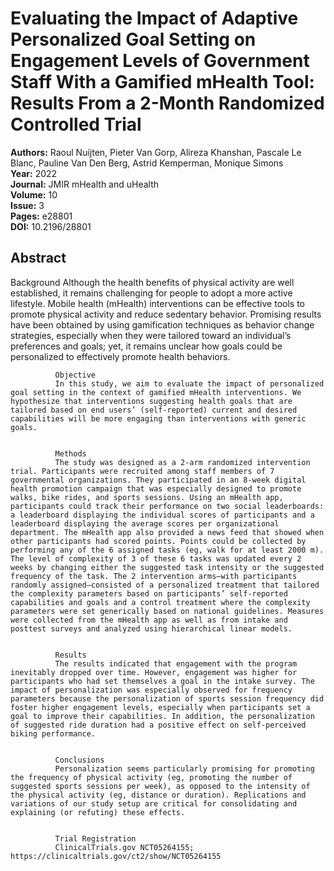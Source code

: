 # Evaluating the Impact of Adaptive Personalized Goal Setting on Engagement Levels of Government Staff With a Gamified mHealth Tool: Results From a 2-Month Randomized Controlled Trial

**Authors:** Raoul Nuijten, Pieter Van Gorp, Alireza Khanshan, Pascale Le Blanc, Pauline Van Den Berg, Astrid Kemperman, Monique Simons  
**Year:** 2022  
**Journal:** JMIR mHealth and uHealth  
**Volume:** 10  
**Issue:** 3  
**Pages:** e28801  
**DOI:** 10.2196/28801  

## Abstract
Background
              Although the health benefits of physical activity are well established, it remains challenging for people to adopt a more active lifestyle. Mobile health (mHealth) interventions can be effective tools to promote physical activity and reduce sedentary behavior. Promising results have been obtained by using gamification techniques as behavior change strategies, especially when they were tailored toward an individual’s preferences and goals; yet, it remains unclear how goals could be personalized to effectively promote health behaviors.
            
            
              Objective
              In this study, we aim to evaluate the impact of personalized goal setting in the context of gamified mHealth interventions. We hypothesize that interventions suggesting health goals that are tailored based on end users’ (self-reported) current and desired capabilities will be more engaging than interventions with generic goals.
            
            
              Methods
              The study was designed as a 2-arm randomized intervention trial. Participants were recruited among staff members of 7 governmental organizations. They participated in an 8-week digital health promotion campaign that was especially designed to promote walks, bike rides, and sports sessions. Using an mHealth app, participants could track their performance on two social leaderboards: a leaderboard displaying the individual scores of participants and a leaderboard displaying the average scores per organizational department. The mHealth app also provided a news feed that showed when other participants had scored points. Points could be collected by performing any of the 6 assigned tasks (eg, walk for at least 2000 m). The level of complexity of 3 of these 6 tasks was updated every 2 weeks by changing either the suggested task intensity or the suggested frequency of the task. The 2 intervention arms—with participants randomly assigned—consisted of a personalized treatment that tailored the complexity parameters based on participants’ self-reported capabilities and goals and a control treatment where the complexity parameters were set generically based on national guidelines. Measures were collected from the mHealth app as well as from intake and posttest surveys and analyzed using hierarchical linear models.
            
            
              Results
              The results indicated that engagement with the program inevitably dropped over time. However, engagement was higher for participants who had set themselves a goal in the intake survey. The impact of personalization was especially observed for frequency parameters because the personalization of sports session frequency did foster higher engagement levels, especially when participants set a goal to improve their capabilities. In addition, the personalization of suggested ride duration had a positive effect on self-perceived biking performance.
            
            
              Conclusions
              Personalization seems particularly promising for promoting the frequency of physical activity (eg, promoting the number of suggested sports sessions per week), as opposed to the intensity of the physical activity (eg, distance or duration). Replications and variations of our study setup are critical for consolidating and explaining (or refuting) these effects.
            
            
              Trial Registration
              ClinicalTrials.gov NCT05264155; https://clinicaltrials.gov/ct2/show/NCT05264155

